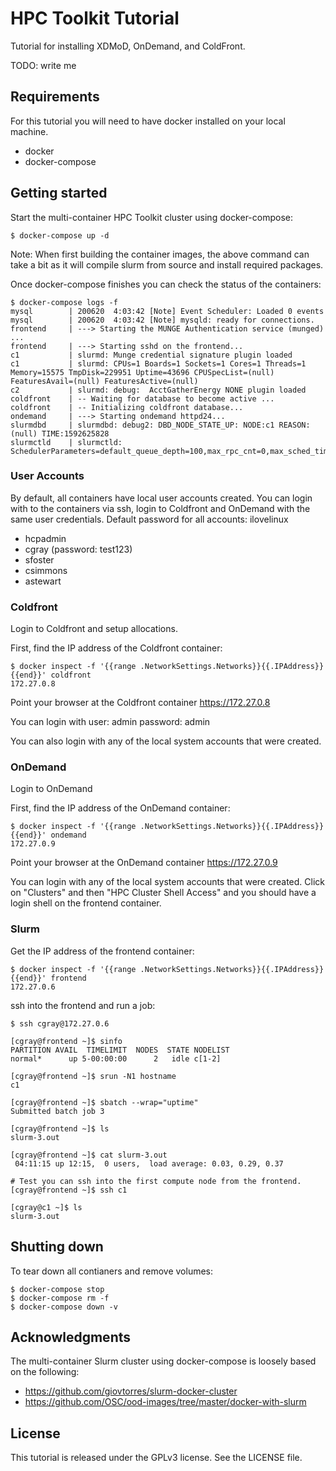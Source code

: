 # HPC Toolkit Tutorial

Tutorial for installing XDMoD, OnDemand, and ColdFront.

TODO: write me

## Requirements

For this tutorial you will need to have docker installed on your local machine.

- docker
- docker-compose

## Getting started

Start the multi-container HPC Toolkit cluster using docker-compose:

```
$ docker-compose up -d
```

Note: When first building the container images, the above command can take a
bit as it will compile slurm from source and install required packages.

Once docker-compose finishes you can check the status of the containers:

```
$ docker-compose logs -f
mysql        | 200620  4:03:42 [Note] Event Scheduler: Loaded 0 events
mysql        | 200620  4:03:42 [Note] mysqld: ready for connections.
frontend     | ---> Starting the MUNGE Authentication service (munged) ...
frontend     | ---> Starting sshd on the frontend...
c1           | slurmd: Munge credential signature plugin loaded
c1           | slurmd: CPUs=1 Boards=1 Sockets=1 Cores=1 Threads=1 Memory=15575 TmpDisk=229951 Uptime=43696 CPUSpecList=(null) FeaturesAvail=(null) FeaturesActive=(null)
c2           | slurmd: debug:  AcctGatherEnergy NONE plugin loaded
coldfront    | -- Waiting for database to become active ...
coldfront    | -- Initializing coldfront database...
ondemand     | ---> Starting ondemand httpd24...
slurmdbd     | slurmdbd: debug2: DBD_NODE_STATE_UP: NODE:c1 REASON:(null) TIME:1592625828
slurmctld    | slurmctld: SchedulerParameters=default_queue_depth=100,max_rpc_cnt=0,max_sched_time=2,partition_job_depth=0,sched_max_job_start=0,sched_min_interval=2
```

### User Accounts

By default, all containers have local user accounts created. You can login with
to the containers via ssh, login to Coldfront and OnDemand with the same user
credentials. Default password for all accounts: ilovelinux

- hcpadmin
- cgray (password: test123)
- sfoster
- csimmons
- astewart

### Coldfront

Login to Coldfront and setup allocations.

First, find the IP address of the Coldfront container:

```
$ docker inspect -f '{{range .NetworkSettings.Networks}}{{.IPAddress}}{{end}}' coldfront
172.27.0.8
```

Point your browser at the Coldfront container https://172.27.0.8

You can login with user: admin password: admin

You can also login with any of the local system accounts that were created.

### OnDemand

Login to OnDemand

First, find the IP address of the OnDemand container:

```
$ docker inspect -f '{{range .NetworkSettings.Networks}}{{.IPAddress}}{{end}}' ondemand
172.27.0.9
```

Point your browser at the OnDemand container https://172.27.0.9

You can login with any of the local system accounts that were created. Click on
"Clusters" and then "HPC Cluster Shell Access" and you should have a login
shell on the frontend container.

### Slurm


Get the IP address of the frontend container:

```
$ docker inspect -f '{{range .NetworkSettings.Networks}}{{.IPAddress}}{{end}}' frontend
172.27.0.6
```

ssh into the frontend and run a job:

```
$ ssh cgray@172.27.0.6

[cgray@frontend ~]$ sinfo
PARTITION AVAIL  TIMELIMIT  NODES  STATE NODELIST
normal*      up 5-00:00:00      2   idle c[1-2]

[cgray@frontend ~]$ srun -N1 hostname
c1

[cgray@frontend ~]$ sbatch --wrap="uptime"
Submitted batch job 3

[cgray@frontend ~]$ ls
slurm-3.out

[cgray@frontend ~]$ cat slurm-3.out
 04:11:15 up 12:15,  0 users,  load average: 0.03, 0.29, 0.37

# Test you can ssh into the first compute node from the frontend.
[cgray@frontend ~]$ ssh c1

[cgray@c1 ~]$ ls
slurm-3.out
```

## Shutting down

To tear down all contianers and remove volumes:

```
$ docker-compose stop
$ docker-compose rm -f
$ docker-compose down -v
```


## Acknowledgments

The multi-container Slurm cluster using docker-compose is loosely based on the
following:

- https://github.com/giovtorres/slurm-docker-cluster
- https://github.com/OSC/ood-images/tree/master/docker-with-slurm

## License

This tutorial is released under the GPLv3 license. See the LICENSE file.
